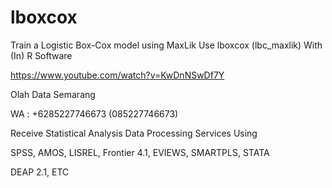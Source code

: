 # lboxcox
Train a Logistic Box-Cox model using MaxLik Use lboxcox (lbc_maxlik) With (In) R Software

https://www.youtube.com/watch?v=KwDnNSwDf7Y

Olah Data Semarang

WA : +6285227746673 (085227746673)

Receive Statistical Analysis Data Processing Services Using

SPSS, AMOS, LISREL, Frontier 4.1, EVIEWS, SMARTPLS, STATA

DEAP 2.1, ETC
